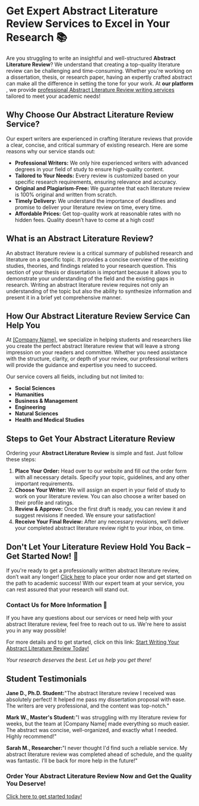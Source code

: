 # Get Expert Abstract Literature Review Services to Excel in Your Research 📚

Are you struggling to write an insightful and well-structured **Abstract Literature Review**? We understand that creating a top-quality literature review can be challenging and time-consuming. Whether you're working on a dissertation, thesis, or research paper, having an expertly crafted abstract can make all the difference in setting the tone for your work. At **our platform** , we provide [professional Abstract Literature Review writing services](https://tinyurl.com/topessay?keyword=abstract+literature+review) tailored to meet your academic needs!

## Why Choose Our Abstract Literature Review Service?

Our expert writers are experienced in crafting literature reviews that provide a clear, concise, and critical summary of existing research. Here are some reasons why our service stands out:

- **Professional Writers:** We only hire experienced writers with advanced degrees in your field of study to ensure high-quality content.
- **Tailored to Your Needs:** Every review is customized based on your specific research requirements, ensuring relevance and accuracy.
- **Original and Plagiarism-Free:** We guarantee that each literature review is 100% original and written from scratch.
- **Timely Delivery:** We understand the importance of deadlines and promise to deliver your literature review on time, every time.
- **Affordable Prices:** Get top-quality work at reasonable rates with no hidden fees. Quality doesn’t have to come at a high cost!

## What is an Abstract Literature Review?

An abstract literature review is a critical summary of published research and literature on a specific topic. It provides a concise overview of the existing studies, theories, and findings related to your research question. This section of your thesis or dissertation is important because it allows you to demonstrate your understanding of the field and the existing gaps in research. Writing an abstract literature review requires not only an understanding of the topic but also the ability to synthesize information and present it in a brief yet comprehensive manner.

## How Our Abstract Literature Review Service Can Help You

At [[Company Name]](https://tinyurl.com/topessay?keyword=abstract+literature+review), we specialize in helping students and researchers like you create the perfect abstract literature review that will leave a strong impression on your readers and committee. Whether you need assistance with the structure, clarity, or depth of your review, our professional writers will provide the guidance and expertise you need to succeed.

Our service covers all fields, including but not limited to:

- **Social Sciences**
- **Humanities**
- **Business & Management**
- **Engineering**
- **Natural Sciences**
- **Health and Medical Studies**

## Steps to Get Your Abstract Literature Review

Ordering your **Abstract Literature Review** is simple and fast. Just follow these steps:

1. **Place Your Order:** Head over to our website and fill out the order form with all necessary details. Specify your topic, guidelines, and any other important requirements.
2. **Choose Your Writer:** We will assign an expert in your field of study to work on your literature review. You can also choose a writer based on their profile and ratings.
3. **Review & Approve:** Once the first draft is ready, you can review it and suggest revisions if needed. We ensure your satisfaction!
4. **Receive Your Final Review:** After any necessary revisions, we’ll deliver your completed abstract literature review right to your inbox, on time.

## Don't Let Your Literature Review Hold You Back – Get Started Now! 🚀

If you're ready to get a professionally written abstract literature review, don’t wait any longer! [Click here](https://tinyurl.com/topessay?keyword=abstract+literature+review) to place your order now and get started on the path to academic success! With our expert team at your service, you can rest assured that your research will stand out.

### Contact Us for More Information 📩

If you have any questions about our services or need help with your abstract literature review, feel free to reach out to us. We're here to assist you in any way possible!

For more details and to get started, click on this link: [Start Writing Your Abstract Literature Review Today!](https://tinyurl.com/topessay?keyword=abstract+literature+review)

_Your research deserves the best. Let us help you get there!_

## Student Testimonials

**Jane D., Ph.D. Student:**"The abstract literature review I received was absolutely perfect! It helped me pass my dissertation proposal with ease. The writers are very professional, and the content was top-notch."

**Mark W., Master's Student:**"I was struggling with my literature review for weeks, but the team at [Company Name] made everything so much easier. The abstract was concise, well-organized, and exactly what I needed. Highly recommend!"

**Sarah M., Researcher:**"I never thought I'd find such a reliable service. My abstract literature review was completed ahead of schedule, and the quality was fantastic. I’ll be back for more help in the future!"

### Order Your Abstract Literature Review Now and Get the Quality You Deserve!

[Click here to get started today!](https://tinyurl.com/topessay?keyword=abstract+literature+review)
